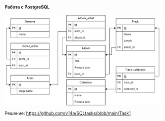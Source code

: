 #### Работа с PostgreSQL

![Схема](https://github.com/v14a/SQLtasks/blob/main/ver2.png)

Решение: https://github.com/v14a/SQLtasks/blob/main/Task1
